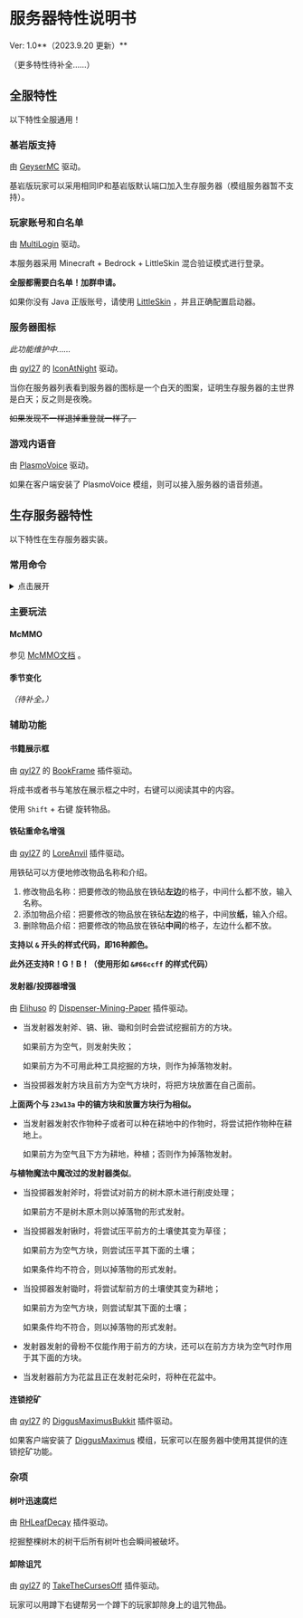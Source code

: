 # 服务器特性说明书

Ver: 1.0**（2023.9.20 更新）**

（更多特性待补全……）

## 全服特性

以下特性全服通用！



### 基岩版支持

由 [GeyserMC](https://geysermc.org/) 驱动。

基岩版玩家可以采用相同IP和基岩版默认端口加入生存服务器（模组服务器暂不支持）。



### 玩家账号和白名单

由 [MultiLogin](https://github.com/CaaMoe/MultiLogin) 驱动。

本服务器采用 Minecraft + Bedrock + LittleSkin 混合验证模式进行登录。

**全服都需要白名单！加群申请。**

如果你没有 Java 正版账号，请使用 [LittleSkin](https://littleskin.cn/) ，并且正确配置启动器。



### 服务器图标

*此功能维护中……*

由 [qyl27](https://github.com/qyl27) 的 [IconAtNight](https://github.com/MeowCraftMC/IconAtNight) 驱动。

当你在服务器列表看到服务器的图标是一个白天的图案，证明生存服务器的主世界是白天；反之则是夜晚。

~~如果发现不一样退掉重登就一样了。~~



### 游戏内语音

由 [PlasmoVoice](https://plasmovoice.com/) 驱动。

如果在客户端安装了 PlasmoVoice 模组，则可以接入服务器的语音频道。



## 生存服务器特性

以下特性在生存服务器实装。

### 常用命令

<details>
<summary>点击展开</summary>
#### 传送命令

- 传送请求
  
    由 [Elihuso]() 的 [SimpleTeleport](https://github.com/MeowCraftMC/SimpleTeleport) 插件驱动。
    
    * `tpa`
      用法：`/tpa <玩家名>`
      向指定玩家发送一次传送请求。如果请求被同意，则传送至同意请求的玩家。
      
    * `tpacc`
      用法：`/tpacc [玩家名]`
      别名：`/tpaccept`
      同意指定玩家的传送请求。如果不指定玩家名，则同意所有未处理的传送请求。
      
    * `tpdn`：
      用法：`/tpdn [玩家名]`
      别名：`/tpdeny`
      拒绝指定玩家的传送请求。如果不指定玩家名，则拒绝所有未处理的传送请求。
      
    * `tpcancel`：
      用法：`/tpcancel [玩家名]`
      取消向指定玩家发送的传送请求。如果不指定玩家名，则取消自己所有的传送请求。
    
- 返回
  
    由 [Elihuso]() 的 [Back-Refactor](https://github.com/MeowCraftMC/Back-Refactor) 插件驱动。
    
    * `back`：
        用法：`/back`
        返回传送之前的位置，包括使用传送命令或者重生导致的传送。
    
- 回到世界重生点
  
    由 [Elihuso]() 的 [SimpleTeleport](https://github.com/MeowCraftMC/SimpleTeleport) 插件驱动。
    
    * `spawn`：
        用法：`/spawn` 
        返回所在世界的默认重生点。



#### 动作命令

由 [GSit](https://github.com/Gecolay/GSit) 插件驱动。

- `sit`：

  用法：`/sit`

  席地而坐。

- `lay`：

  用法：`/lay`

  原地躺下。

- `crawl`：

  用法：`/crawl`

  爬！

- `bellyflop`：

  用法：`/bellyflop`

  趴着休息。



#### 帽子命令

由 [Hat](https://github.com/Sigong/Hat) 插件驱动。

- `hat`：

  用法：`/hat`

  把手持的物品当作帽子戴在头上。



</details>

### 主要玩法

#### McMMO

参见 [McMMO文档](https://wiki.mcmmo.org/) 。 



#### 季节变化

*（待补全。）*



### 辅助功能

#### 书籍展示框

由 [qyl27](https://github.com/qyl27) 的 [BookFrame](https://github.com/qyl27/BookFrame) 插件驱动。

将成书或者书与笔放在展示框之中时，右键可以阅读其中的内容。

使用 `Shift` + 右键 旋转物品。



#### 铁砧重命名增强

由 [qyl27](https://github.com/qyl27) 的 [LoreAnvil](https://modrinth.com/plugin/loreanvil) 插件驱动。

用铁砧可以方便地修改物品名称和介绍。

1. 修改物品名称：把要修改的物品放在铁砧**左边**的格子，中间什么都不放，输入名称。
2. 添加物品介绍：把要修改的物品放在铁砧**左边**的格子，中间放**纸**，输入介绍。
3. 删除物品介绍：把要修改的物品放在铁砧**中间**的格子，左边什么都不放。

**支持以 `&` 开头的样式代码，即16种颜色。**

**此外还支持R！G！B！（使用形如 `&#66ccff` 的样式代码）**



#### 发射器/投掷器增强

由 [Elihuso]() 的 [Dispenser-Mining-Paper](https://github.com/MeowCraftMC/Dispenser-Mining-Paper) 插件驱动。

- 当发射器发射斧、镐、锹、锄和剑时会尝试挖掘前方的方块。

  如果前方为空气，则发射失败；

  如果前方为不可用此种工具挖掘的方块，则作为掉落物发射。  

- 当投掷器发射方块且前方为空气方块时，将把方块放置在自己面前。

**上面两个与 `23w13a` 中的镐方块和放置方块行为相似。**  

- 当发射器发射农作物种子或者可以种在耕地中的作物时，将尝试把作物种在耕地上。

  如果前方为空气且下方为耕地，种植；否则作为掉落物发射。

**与植物魔法中魔改过的发射器类似**。

- 当投掷器发射斧时，将尝试对前方的树木原木进行削皮处理；

  如果前方不是树木原木则以掉落物的形式发射。

- 当投掷器发射锹时，将尝试压平前方的土壤使其变为草径；

  如果前方为空气方块，则尝试压平其下面的土壤；

  如果条件均不符合，则以掉落物的形式发射。

- 当投掷器发射锄时，将尝试犁前方的土壤使其变为耕地；

  如果前方为空气方块，则尝试犁其下面的土壤；

  如果条件均不符合，则以掉落物的形式发射。

- 发射器发射的骨粉不仅能作用于前方的方块，还可以在前方方块为空气时作用于其下面的方块。

- 当发射器前方为花盆且正在发射花朵时，将种在花盆中。    



#### 连锁挖矿

由 [qyl27](https://github.com/qyl27) 的 [DiggusMaximusBukkit](https://github.com/MeowCraftMC/DiggusMaximusBukkit) 插件驱动。

如果客户端安装了 [DiggusMaximus](https://www.curseforge.com/minecraft/mc-mods/diggus-maximus) 模组，玩家可以在服务器中使用其提供的连锁挖矿功能。




### 杂项



#### 树叶迅速腐烂

由 [RHLeafDecay](https://www.spigotmc.org/resources/%E2%98%84%EF%B8%8F-rhleafdecay-fast-and-smooth-leaf-decay-1-13-x-1-20-x.83581/) 插件驱动。

挖掘整棵树木的树干后所有树叶也会瞬间被破坏。



#### 卸除诅咒

由 [qyl27](https://github.com/qyl27) 的 [TakeTheCursesOff](https://modrinth.com/plugin/takethecursesoff) 插件驱动。

玩家可以用蹲下右键帮另一个蹲下的玩家卸除身上的诅咒物品。